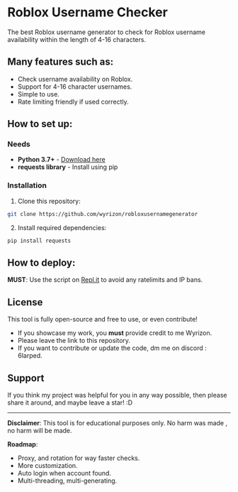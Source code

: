 # Roblox Username Checker

The best Roblox username generator to check for Roblox username availability within the length of 4-16 characters.

## Many features such as:

- Check username availability on Roblox.
- Support for 4-16 character usernames.
- Simple to use.
- Rate limiting friendly if used correctly.

##  How to set up:

### Needs

- **Python 3.7+** - [Download here](https://www.python.org/downloads/)
- **requests library** - Install using pip

### Installation

1. Clone this repository:
```bash
git clone https://github.com/wyrizon/robloxusernamegenerator
```

2. Install required dependencies:
```bash
pip install requests
```

##  How to deploy:

**MUST**: Use the script on [Repl.it](https://replit.com) to avoid any ratelimits and IP bans.

##  License

This tool is fully open-source and free to use, or even contribute!
- If you showcase my work, you **must** provide credit to me Wyrizon.
- Please leave the link to this repository.
- If you want to contribute or update the code, dm me on discord : 6larped.

##  Support

If you think my project was helpful for you in any way possible, then please share it around, and maybe leave a star! :D

---

**Disclaimer**: This tool is for educational purposes only. No harm was made , no harm will be made.


**Roadmap**:
- Proxy, and rotation for way faster checks.
- More customization.
- Auto login when account found.
- Multi-threading, multi-generating.

